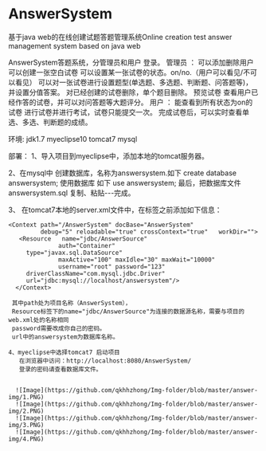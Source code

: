 # AnswerSystem
基于java web的在线创建试题答题管理系统Online creation test answer management system based on java web

AnswerSystem答题系统，分管理员和用户 登录。
  管理员 ：
     可以添加删除用户
     可以创建一张空白试卷
     可以设置某一张试卷的状态。on/no.（用户可以看见/不可以看见）
     可以对一张试卷进行设置题型(单选题、多选题、判断题、问答题等)，并设置分值答案。
     对已经创建的试卷删除，单个题目删除。
     预览试卷
     查看用户已经作答的试卷，并可以对问答题等大题评分。
  用户 ：
     能查看到所有状态为on的试卷
     进行试卷并进行考试，试卷只能提交一次。
     完成试卷后，可以实时查看单选、多选、判断题的成绩。
     
  

环境:
  jdk1.7
  myeclipse10
  tomcat7
  mysql

部署：
   1、导入项目到myeclipse中，添加本地的tomcat服务器。
   
   2、在mysql中 创建数据库，名称为answersystem.如下 
          create database answersystem;
      使用数据库 如下
          use answersystem;
      最后，把数据库文件answersystem.sql 复制、粘贴---完成。
     
   3、 在tomcat7本地的server.xml文件中，在</Host>标签之前添加如下信息：
   
    <Context path="/AnswerSystem" docBase="AnswerSystem"
	         debug="5" reloadable="true" crossContext="true"   workDir="">
	   <Resource   name="jdbc/AnswerSource"
	              auth="Container"
	     type="javax.sql.DataSource"
	              maxActive="100" maxIdle="30" maxWait="10000"
	              username="root" password="123"
	     driverClassName="com.mysql.jdbc.Driver"
	     url="jdbc:mysql://localhost/answersystem"/>
	  </Context>
 
     其中path处为项目名称（AnswerSystem），
     Resource标签下的name="jdbc/AnswerSource"为连接的数据源名称，需要与项目的web.xml处的名称相同
     password需要改成你自己的密码。
     url中的answersystem为数据库名称。
    
    4、myeclipse中选择tomcat7 启动项目
       在浏览器中访问：http://localhost:8080/AnswerSystem/
       登录的密码请查看数据库文件。
       
       
      ![Image](https://github.com/qkhhzhong/Img-folder/blob/master/answer-img/1.PNG)
      ![Image](https://github.com/qkhhzhong/Img-folder/blob/master/answer-img/2.PNG)
      ![Image](https://github.com/qkhhzhong/Img-folder/blob/master/answer-img/3.PNG)
      ![Image](https://github.com/qkhhzhong/Img-folder/blob/master/answer-img/4.PNG)
       
       
